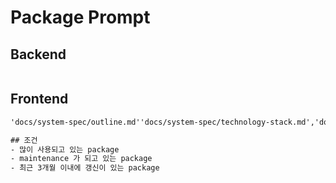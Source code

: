 # Package Prompt

## Backend

```txt

```

## Frontend

```txt
'docs/system-spec/outline.md''docs/system-spec/technology-stack.md','docs/system-spec/page-list.md', `frontend/package.json` 를 읽고, 이 프로젝트를 진행하기에 필요한 package 를 `frontend/docs/survey-libraries.md` 에 정리해줘

## 조건
- 많이 사용되고 있는 package
- maintenance 가 되고 있는 package
- 최근 3개월 이내에 갱신이 있는 package
```
